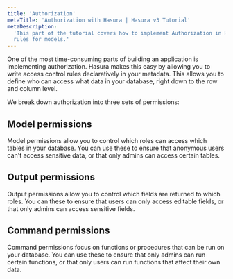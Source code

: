 ```yaml
---
title: 'Authorization'
metaTitle: 'Authorization with Hasura | Hasura v3 Tutorial'
metaDescription:
  'This part of the tutorial covers how to implement Authorization in Hasura v3 by defining role-based access control
  rules for models.'
---
```


One of the most time-consuming parts of building an application is implementing authorization. Hasura makes this easy by
allowing you to write access control rules declaratively in your metadata. This allows you to define who can access what
data in your database, right down to the row and column level.

We break down authorization into three sets of permissions:

## Model permissions

Model permissions allow you to control which roles can access which tables in your database. You can use these to ensure
that anonymous users can't access sensitive data, or that only admins can access certain tables.

## Output permissions

Output permissions allow you to control which fields are returned to which roles. You can these to ensure that users can
only access editable fields, or that only admins can access sensitive fields.

## Command permissions

Command permissions focus on functions or procedures that can be run on your database. You can use these to ensure that
only admins can run certain functions, or that only users can run functions that affect their own data.
